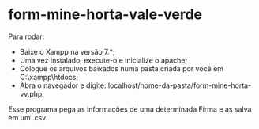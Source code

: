 # form-mine-horta-vale-verde

Para rodar:
- Baixe o Xampp na versão 7.*;
- Uma vez instalado, execute-o e inicialize o apache;
- Coloque os arquivos baixados numa pasta criada por você em C:\xampp\htdocs;
- Abra o navegador e digite: localhost/nome-da-pasta/form-mine-horta-vv.php.

Esse programa pega as informações de uma determinada Firma e as salva em um .csv.
